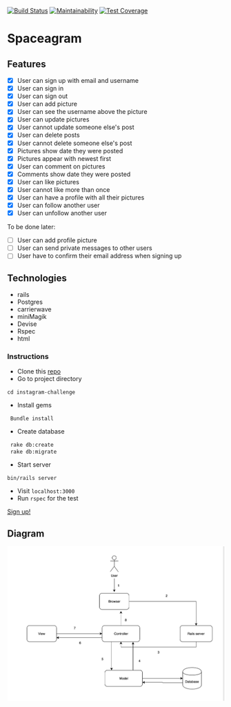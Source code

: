 [![Build Status](https://travis-ci.org/m-rcd/instagram-challenge.svg?branch=master)](https://travis-ci.org/m-rcd/instagram-challenge)
[![Maintainability](https://api.codeclimate.com/v1/badges/ba4c5799e9647f50ce5f/maintainability)](https://codeclimate.com/github/m-rcd/instagram-challenge/maintainability)
[![Test Coverage](https://api.codeclimate.com/v1/badges/ba4c5799e9647f50ce5f/test_coverage)](https://codeclimate.com/github/m-rcd/instagram-challenge/test_coverage)
#  Spaceagram


## Features

- [x] User can sign up with email and username
- [x] User can sign in
- [x] User can sign out
- [x] User can add picture
- [X] User can see the username above the picture
- [x] User can update pictures
- [x] User cannot update someone else's post
- [x] User can delete posts
- [x] User cannot delete someone else's post
- [x] Pictures show date they were posted
- [x] Pictures appear with newest first
- [x] User can comment on pictures
- [x] Comments show date they were posted
- [x] User can like pictures
- [x] User cannot like more than once
- [x] User can have a profile with all their pictures
- [x] User can follow another user
- [x] User can unfollow another user

To be done later:
- [ ] User can add profile picture
- [ ] User can send private messages to other users
- [ ] User have to confirm their email address when signing up

## Technologies

- rails
- Postgres
- carrierwave
- miniMagik
- Devise
- Rspec
- html

### Instructions

- Clone this [repo](https://github.com/m-rcd/instagram-challenge)
- Go to project directory
```
cd instagram-challenge
```
- Install gems
 ```
  Bundle install
  ```
- Create database
 ```
  rake db:create
  rake db:migrate
  ```

- Start server
```
bin/rails server
```
- Visit `localhost:3000`
- Run `rspec` for the test


[Sign up!](https://spaceagram.herokuapp.com/)

## Diagram

![Rails Diagram](rails-diagram.png)
